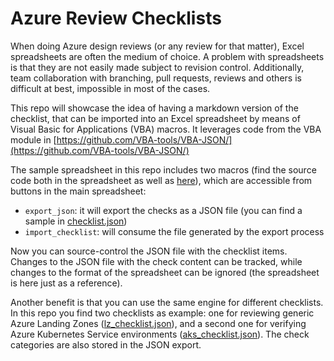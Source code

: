 # Azure Review Checklists

When doing Azure design reviews (or any review for that matter), Excel spreadsheets are often the medium of choice. A problem with spreadsheets is that they are not easily made subject to revision control. Additionally, team collaboration with branching, pull requests, reviews and others is difficult at best, impossible in most of the cases.

This repo will showcase the idea of having a markdown version of the checklist, that can be imported into an Excel spreadsheet by means of Visual Basic for Applications (VBA) macros. It leverages code from the VBA module in [https://github.com/VBA-tools/VBA-JSON/](https://github.com/VBA-tools/VBA-JSON/)

The sample spreadsheet in this repo includes two macros (find the source code both in the spreadsheet as well as [here](Sheet1.cls)), which are accessible from buttons in the main spreadsheet:

- `export_json`: it will export the checks as a JSON file (you can find a sample in [checklist.json](checklist.json))
- `import_checklist`: will consume the file generated by the export process

Now you can source-control the JSON file with the checklist items. Changes to the JSON file with the check content can be tracked, while changes to the format of the spreadsheet can be ignored (the spreadsheet is here just as a reference).

Another benefit is that you can use the same engine for different checklists. In this repo you find two checklists as example: one for reviewing generic Azure Landing Zones ([lz_checklist.json](lz_checklist.json)), and a second one for verifying Azure Kubernetes Service environments ([aks_checklist.json](aks_checklist.json)). The check categories are also stored in the JSON export.
